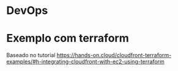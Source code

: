 # DevOps

# Exemplo com terraform

Baseado no tutorial https://hands-on.cloud/cloudfront-terraform-examples/#h-integrating-cloudfront-with-ec2-using-terraform